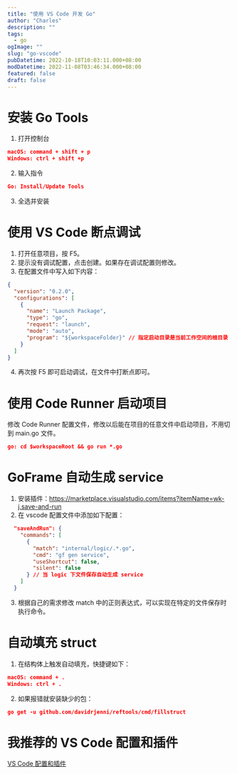 ```yaml
---
title: "使用 VS Code 开发 Go"
author: "Charles"
description: ""
tags:
  - go
ogImage: ""
slug: "go-vscode"
pubDatetime: 2022-10-18T10:03:11.000+08:00
modDatetime: 2022-11-08T03:46:34.000+08:00
featured: false
draft: false
---
```


# 安装 Go Tools

1. 打开控制台

```json
macOS: command + shift + p
Windows: ctrl + shift +p
```

2. 输入指令

```json
Go: Install/Update Tools
```

3. 全选并安装

# 使用 VS Code 断点调试

1. 打开任意项目，按 F5。
2. 提示没有调试配置，点击创建。如果存在调试配置则修改。
3. 在配置文件中写入如下内容：

```json
{
  "version": "0.2.0",
  "configurations": [
    {
      "name": "Launch Package",
      "type": "go",
      "request": "launch",
      "mode": "auto",
      "program": "${workspaceFolder}" // 指定启动目录是当前工作空间的根目录
    }
  ]
}
```

4. 再次按 F5 即可启动调试，在文件中打断点即可。

# 使用 Code Runner 启动项目

修改 Code Runner 配置文件，修改以后能在项目的任意文件中启动项目，不用切到 main.go 文件。

```json
go: cd $workspaceRoot && go run *.go
```

# GoFrame 自动生成 service

1. 安装插件：<https://marketplace.visualstudio.com/items?itemName=wk-j.save-and-run>
2. 在 vscode 配置文件中添加如下配置：

```json
  "saveAndRun": {
    "commands": [
      {
        "match": "internal/logic/.*.go",
        "cmd": "gf gen service",
        "useShortcut": false,
        "silent": false
      } // 当 logic 下文件保存自动生成 service
    ]
  }
```

3. 根据自己的需求修改 match 中的正则表达式，可以实现在特定的文件保存时执行命令。

# 自动填充 struct

1. 在结构体上触发自动填充，快捷键如下：

```json
macOS: command + .
Windows: ctrl + .
```

2. 如果报错就安装缺少的包：

```json
go get -u github.com/davidrjenni/reftools/cmd/fillstruct
```

# 我推荐的 VS Code 配置和插件

[VS Code 配置和插件](<博客/其他/VS Code 配置>)
